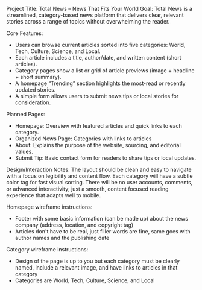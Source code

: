 Project Title: Total News – News That Fits Your World
Goal:
Total News is a streamlined, category-based news platform that delivers clear, relevant stories across a range of topics without overwhelming the reader.

Core Features:

- Users can browse current articles sorted into five categories: World, Tech, Culture, Science, and Local.
- Each article includes a title, author/date, and written content (short articles).
- Category pages show a list or grid of article previews (image + headline + short summary).
- A homepage “Trending” section highlights the most-read or recently updated stories.
- A simple form allows users to submit news tips or local stories for consideration.

Planned Pages:

- Homepage: Overview with featured articles and quick links to each category.
- Organized News Page: Categories with links to articles
- About: Explains the purpose of the website, sourcing, and editorial values.
- Submit Tip: Basic contact form for readers to share tips or local updates.

Design/Interaction Notes:
The layout should be clean and easy to navigate with a focus on legibility and content flow.
Each category will have a subtle color tag for fast visual sorting.
There will be no user accounts, comments, or advanced interactivity; just a smooth, content focused
reading experience that adapts well to mobile.

Homepage wireframe instructions:

- Footer with some basic information (can be made up) about the news company (address, location,
  and copyright tag)
- Articles don't have to be real, just filler words are fine, same goes with author names and the
publishing date

Category wireframe instructions: 

- Design of the page is up to you but each category must be clearly named, include a relevant image, and have links to articles in that category
- Categories are World, Tech, Culture, Science, and Local